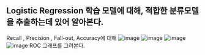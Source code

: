 ## Logistic Regression 학습 모델에 대해, 적합한 분류모델을 추출하는데 있어 알아본다.

Recall , Precision , Fall-out, Accuracy에 대해 
![image](https://user-images.githubusercontent.com/70446214/97321536-5557e100-18b2-11eb-89b4-8e92cfe350a1.png)
![image](https://user-images.githubusercontent.com/70446214/97321559-5be65880-18b2-11eb-96d0-e46a90e493d5.png)
![image](https://user-images.githubusercontent.com/70446214/97321591-630d6680-18b2-11eb-894f-da663d8dc27a.png)
![image](https://user-images.githubusercontent.com/70446214/97321607-69034780-18b2-11eb-9e6b-3212ac61411a.png)
ROC 그래프를 그려본다.
